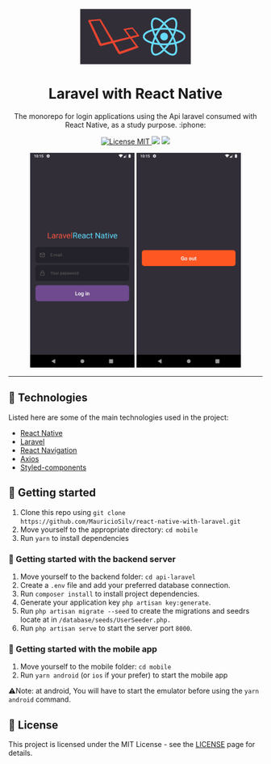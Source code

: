 <h1 align="center">
<br>
  <img src="./mobile/assets/logo.png" alt="TinDev" width="220">
<br>
<br>
Laravel with React Native
</h1>

<p align="center">The monorepo for login applications using the Api laravel consumed with React Native, as a study purpose. :iphone:</p>

<p align="center">
   <a href="https://img.shields.io/github/license/mauriciosilv/react-native-with-laravel?style=flat">
    <img src="https://img.shields.io/github/license/mauriciosilv/react-native-with-laravel?style=flat" alt="License MIT">
  </a>
  <img src="https://img.shields.io/github/last-commit/mauriciosilv/react-native-with-laravel" />
  <img src="https://img.shields.io/github/languages/top/mauriciosilv/react-native-with-laravel">
</p>

<div align="center">
  <img src="./mobile/assets/login.png" alt="login for app" height="425">
  <img src="./mobile/assets/initial.png" alt="initial page" height="425">
</div>

<hr>

## :pushpin: Technologies

Listed here are some of the main technologies used in the project:

- [React Native](https://reactnative.dev/)
- [Laravel](https://laravel.com/)
- [React Navigation](https://reactnavigation.org/)
- [Axios](https://github.com/axios/axios)
- [Styled-components](https://www.styled-components.com/)

## :pushpin: Getting started

1. Clone this repo using `git clone https://github.com/MauricioSilv/react-native-with-laravel.git`
2. Move yourself to the appropriate directory: `cd mobile`<br />
3. Run `yarn` to install dependencies<br />

### :pushpin: Getting started with the backend server

1. Move yourself to the backend folder: `cd api-laravel`
2. Create a `.env` file and add your preferred database connection.
3. Run `composer install` to install project dependencies.
4. Generate your application key `php artisan key:generate`.
5. Run `php artisan migrate --seed` to create the migrations and seedrs locate at in `/database/seeds/UserSeeder.php.`
6. Run `php artisan serve` to start the server port `8000`.

### :pushpin: Getting started with the mobile app

1. Move yourself to the mobile folder: `cd mobile`
2. Run `yarn android` (or `ios` if your prefer) to start the mobile app

:warning:Note: at android, You will have to start the emulator before using
the `yarn android` command.

## :memo: License

This project is licensed under the MIT License - see the [LICENSE](https://github.com/shashwatxx/react-native-laravel/blob/master/LICENSE) page for details.
